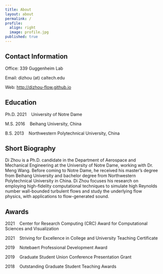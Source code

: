 ```yaml
---
title: About
layout: about
permalink: /
profile:
  align: right
  image: profile.jpg
published: true
---
```


## Contact Information
Office: 339 Guggenheim Lab

Email: dizhou (at) caltech.edu

Web: <a href="http://dizhou-flow.github.io">http://dizhou-flow.github.io</a>

## Education
Ph.D. 2021&nbsp;&nbsp;&nbsp;&nbsp;University of Notre Dame

M.S. 2016&nbsp;&nbsp;&nbsp;&nbsp;Beihang University, China

B.S. 2013&nbsp;&nbsp;&nbsp;&nbsp;Northwestern Polytechnical University, China

## Short Biography
Di Zhou is a Ph.D. candidate in the Department of Aerospace and Mechanical Engineering at the University of Notre Dame, working with Dr. Meng Wang. Before coming to Notre Dame, he received his master’s degree from Beihang University and bachelor degree from Northwestern Polytechnical University in China. Di Zhou focuses his research on employing high-fidelity computational techniques to simulate high Reynolds number wall-bounded turbulent flows and study the underlying flow physics, with applications to flow-generated sound.


## Awards
2021&nbsp;&nbsp;&nbsp;&nbsp;Center for Research Computing (CRC) Award for Computational Sciences and Visualization

2021&nbsp;&nbsp;&nbsp;&nbsp;Striving for Excellence in College and University Teaching Certificate

2019&nbsp;&nbsp;&nbsp;&nbsp;Notebaert Professional Development Award

2019&nbsp;&nbsp;&nbsp;&nbsp;Graduate Student Union Conference Presentation Grant

2018&nbsp;&nbsp;&nbsp;&nbsp;Outstanding Graduate Student Teaching Awards

